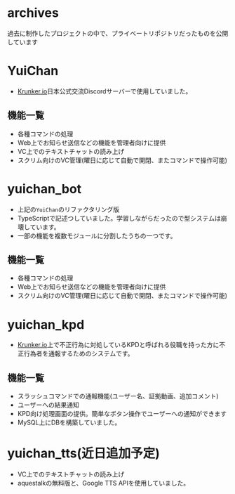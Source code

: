 # archives
過去に制作したプロジェクトの中で、プライベートリポジトリだったものを公開しています

# YuiChan
- [Krunker.io](https://krunker.io)日本公式交流Discordサーバーで使用していました。

## 機能一覧
- 各種コマンドの処理
- Web上でお知らせ送信などの機能を管理者向けに提供
- VC上でのテキストチャットの読み上げ
- スクリム向けのVC管理(曜日に応じて自動で開閉、またコマンドで操作可能)

# yuichan_bot
- 上記の`YuiChan`のリファクタリング版
- TypeScriptで記述つしていました。学習しながらだったので型システムは崩壊しています。
- 一部の機能を複数モジュールに分割したうちの一つです。

## 機能一覧
- 各種コマンドの処理
- Web上でお知らせ送信などの機能を管理者向けに提供
- スクリム向けのVC管理(曜日に応じて自動で開閉、またコマンドで操作可能)

# yuichan_kpd
- [Krunker.io](https://krunker.io)上で不正行為に対処しているKPDと呼ばれる役職を持った方に不正行為者を通報するためのシステムです。

## 機能一覧
- スラッシュコマンドでの通報機能(ユーザー名、証拠動画、追加コメント)
- ユーザーへの結果通知
- KPD向け処理画面の提供。簡単なボタン操作でユーザーへの通知ができます
- MySQL上にDBを構築していました。

# yuichan_tts(近日追加予定)
- VC上でのテキストチャットの読み上げ
- aquestalkの無料版と、Google TTS APIを使用していました。
